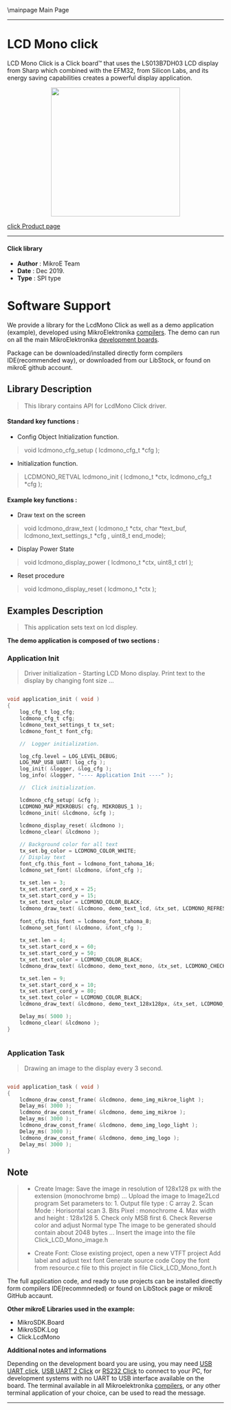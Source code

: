 \mainpage Main Page
 
 

---
# LCD Mono click

LCD Mono Click is a Click board™ that uses the LS013B7DH03 LCD display from Sharp which combined with the EFM32, from Silicon Labs, and its energy saving capabilities creates a powerful display application.

<p align="center">
  <img src="https://download.mikroe.com/images/click_for_ide/lcdmono_click.png" height=300px>
</p>

[click Product page](<https://www.mikroe.com/lcd-mono-click>)

---


#### Click library 

- **Author**        : MikroE Team
- **Date**          : Dec 2019.
- **Type**          : SPI type


# Software Support

We provide a library for the LcdMono Click 
as well as a demo application (example), developed using MikroElektronika 
[compilers](https://shop.mikroe.com/compilers). 
The demo can run on all the main MikroElektronika [development boards](https://shop.mikroe.com/development-boards).

Package can be downloaded/installed directly form compilers IDE(recommended way), or downloaded from our LibStock, or found on mikroE github account. 

## Library Description

> This library contains API for LcdMono Click driver.

#### Standard key functions :

- Config Object Initialization function.
> void lcdmono_cfg_setup ( lcdmono_cfg_t *cfg ); 
 
- Initialization function.
> LCDMONO_RETVAL lcdmono_init ( lcdmono_t *ctx, lcdmono_cfg_t *cfg );

#### Example key functions :

- Draw text on the screen
> void lcdmono_draw_text ( lcdmono_t *ctx, char *text_buf, lcdmono_text_settings_t *cfg , uint8_t end_mode);
 
- Display Power State
> void lcdmono_display_power ( lcdmono_t *ctx, uint8_t ctrl );

- Reset procedure
> void lcdmono_display_reset ( lcdmono_t *ctx );

## Examples Description

> This application sets text on lcd displey.

**The demo application is composed of two sections :**

### Application Init 

> Driver initialization - Starting LCD Mono display. Print text to the display by changing font size ...

```c

void application_init ( void )
{
    log_cfg_t log_cfg;
    lcdmono_cfg_t cfg;
    lcdmono_text_settings_t tx_set;
    lcdmono_font_t font_cfg;

    //  Logger initialization.

    log_cfg.level = LOG_LEVEL_DEBUG;
    LOG_MAP_USB_UART( log_cfg );
    log_init( &logger, &log_cfg );
    log_info( &logger, "---- Application Init ----" );

    //  Click initialization.

    lcdmono_cfg_setup( &cfg );
    LCDMONO_MAP_MIKROBUS( cfg, MIKROBUS_1 );
    lcdmono_init( &lcdmono, &cfg );
    
    lcdmono_display_reset( &lcdmono );
    lcdmono_clear( &lcdmono );

    // Background color for all text
    tx_set.bg_color = LCDMONO_COLOR_WHITE;
    // Display text
    font_cfg.this_font = lcdmono_font_tahoma_16;
    lcdmono_set_font( &lcdmono, &font_cfg );
    
    tx_set.len = 3;
    tx_set.start_cord_x = 25;
    tx_set.start_cord_y = 15;
    tx_set.text_color = LCDMONO_COLOR_BLACK;
    lcdmono_draw_text( &lcdmono, demo_text_lcd, &tx_set, LCDMONO_REFRESH_TEXT_BUFFER | 
                                                                       LCDMONO_CHECK_NEW_TEXT );
    font_cfg.this_font = lcdmono_font_tahoma_8;
    lcdmono_set_font( &lcdmono, &font_cfg );
    
    tx_set.len = 4;
    tx_set.start_cord_x = 60;
    tx_set.start_cord_y = 50;
    tx_set.text_color = LCDMONO_COLOR_BLACK;
    lcdmono_draw_text( &lcdmono, demo_text_mono, &tx_set, LCDMONO_CHECK_NEW_TEXT );

    tx_set.len = 9;
    tx_set.start_cord_x = 10;
    tx_set.start_cord_y = 80;
    tx_set.text_color = LCDMONO_COLOR_BLACK;
    lcdmono_draw_text( &lcdmono, demo_text_128x128px, &tx_set, LCDMONO_REFRESH_DISPLAY_END );

    Delay_ms( 5000 );
    lcdmono_clear( &lcdmono );
}
  
```

### Application Task

> Drawing an image to the display every 3 second.

```c

void application_task ( void )
{
    lcdmono_draw_const_frame( &lcdmono, demo_img_mikroe_light );
    Delay_ms( 3000 );
    lcdmono_draw_const_frame( &lcdmono, demo_img_mikroe );
    Delay_ms( 3000 );
    lcdmono_draw_const_frame( &lcdmono, demo_img_logo_light );
    Delay_ms( 3000 );
    lcdmono_draw_const_frame( &lcdmono, demo_img_logo );
    Delay_ms( 3000 );
}

```

## Note

>  - Create Image:
>      Save the image in resolution of 128x128 px with the extension (monochrome bmp) ...
>      Upload the image to Image2Lcd program
>      Set parameters to:
>             1. Output file type : C array
>             2. Scan Mode : Horisontal scan
>             3. Bits Pixel : monochrome
>             4. Max width and height : 128x128
>             5. Check only MSB first
>             6. Check Reverse color and adjust Normal type
>  The image to be generated should contain about 2048 bytes ...
>  Insert the image into the file Click_LCD_Mono_image.h
> 
>  - Create Font:
>      Close existing project, open a new VTFT project
>      Add label and adjust text font
>      Generate source code
>      Copy the font from resource.c file to this project in file Click_LCD_Mono_font.h

The full application code, and ready to use projects can be  installed directly form compilers IDE(recommneded) or found on LibStock page or mikroE GitHub accaunt.

**Other mikroE Libraries used in the example:** 

- MikroSDK.Board
- MikroSDK.Log
- Click.LcdMono

**Additional notes and informations**

Depending on the development board you are using, you may need 
[USB UART click](https://shop.mikroe.com/usb-uart-click), 
[USB UART 2 Click](https://shop.mikroe.com/usb-uart-2-click) or 
[RS232 Click](https://shop.mikroe.com/rs232-click) to connect to your PC, for 
development systems with no UART to USB interface available on the board. The 
terminal available in all Mikroelektronika 
[compilers](https://shop.mikroe.com/compilers), or any other terminal application 
of your choice, can be used to read the message.



---
